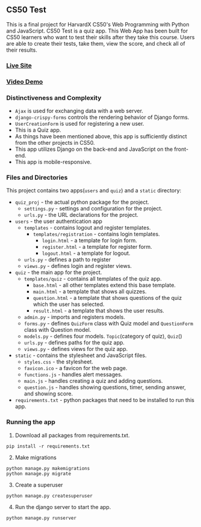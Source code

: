 ## CS50 Test
This is a final project for HarvardX CS50's Web Programming with Python and JavaScript. CS50 Test is a quiz app. This Web App has been built for CS50 learners who want to test their skills after they take this course. Users are able to create their tests, take them, view the score, and check all of their results.

### [Live Site](https://quizfinal.pythonanywhere.com/)
### [Video Demo](https://youtu.be/gR3meOVyF4s/)



### Distinctiveness and Complexity
  - `Ajax` is used for exchanging data with a web server.
  - `django-crispy-forms` controls the rendering behavior of Django forms.
  - `UserCreationForm` is used for registering a new user.
  - This is a Quiz app.
  - As things have been mentioned above, this app is sufficiently distinct from the other projects in CS50. 
  - This app utilizes Django on the back-end and JavaScript on the front-end.
  - This app is mobile-responsive.

### Files and Directories
This project contains two apps(`users` and `quiz`) and a `static` directory:
  * `quiz_proj` - the actual python package for the project.
    * `settings.py` - settings and configuration for the project.
    * `urls.py` - the URL declarations for the project.
  * `users` - the user authentication app
    * `templates` - contains logout and register templates.
      * `templates/registration` - contains login templates.
        * `login.html` - a template for login form.
        * `register.html` - a template for register form.
        * `logout.html` - a template for logout.
    * `urls.py` - defines a path to register
    * `views.py` - defines login and register views.
  * `quiz` - the main app for the project.
    * `templates/quiz` - contains all templates of the quiz app.
      * `base.html` - all other templates extend this base template.
      * `main.html` - a template that shows all quizzes.
      * `question.html` - a template that shows  questions of the quiz which the user has selected.
      * `result.html` - a template that shows the user results.
    * `admin.py` - imports and registers models.
    * `forms.py` - defines `QuizForm` class with Quiz model and `QuestionForm` class with Question model.
    * `models.py` - defines four models. `Topic`(category of quiz), `Quiz`()
    * `urls.py` - defines paths for the quiz app.
    * `views.py` - defines views for the quiz app.
  * `static` - contains the stylesheet and JavaScript files.
      * `styles.css` - the stylesheet.
      * `favicon.ico` - a favicon for the web page.
      * `functions.js` - handles alert messages.
      * `main.js` - handles creating a quiz and adding questions.
      * `question.js` - handles showing questions, timer, sending answer, and showing score.
  * `requirements.txt` - python packages that need to be installed to run this app.

### Running the app

1. Download all packages from requirements.txt.
```
pip install -r requirements.txt
```
2. Make migrations
```
python manage.py makemigrations
python manage.py migrate
```
3. Create a superuser
```
python manage.py createsuperuser
```
4. Run the django server to start the app.
```
python manage.py runserver
```
